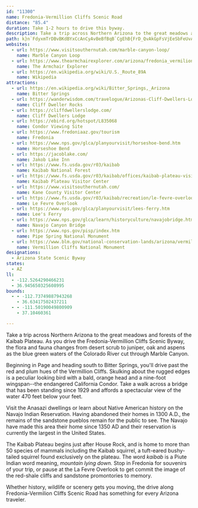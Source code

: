 ```yaml
---
id: "11300"
name: Fredonia-Vermillion Cliffs Scenic Road
distance: "85.4"
duration: Take 1-2 hours to drive this byway.
description: Take a trip across Northern Arizona to the great meadows and forests of the Kaibab Plateau. As you drive the Fredonia-Vermillion Cliffs Scenic Byway, the flora and fauna changes from desert scrub to juniper, oak and aspens.
path: k}n`FdyxmTrDBvBKdBYxCcAnCyAvBeBfBqB`CgEhB{FrD_QvAkGpFsVjEeSbFeUvAyGjRw{@|FcX~F{Wv@gEd@kD~@wKrFgq@bCcYtBoWfCaZlCw[fCe[lCm[dBiTfCyYl@yFv@_Fx@eEfAsEjA}DhBiFzJuWzAwDhO{`@bRsf@`KyWjB_FxAoEfAgEn@yDh@cE^gER}EpBa~@P}E\eEr@aFbLkr@hAkGr@eDjB{G`DwJhQsh@vM}`@rTip@lBeGtFaPvFsPzB_GhB_EfDaGpN}T~N{UjVg`@|Z{f@fOaVhPsWnPyWnOqVzO{VjOkV|BeEjCeG|BcHlJ{[fMkb@xHmWjC_HlBuDlJoOfH{KtC_FfCuG~AcGv@cH\eGCcIc@iF{@mG{AcGeEuL{DgMw@sCUsBNaD`@uB|BeGdC_HXaANuACuAQuA_@iAs@y@kBeAwAuAm@cA_@gAcCoMIwBLcBf@sAr@}@|@k@hAQ|AFdA\x@t@lBdDdAv@nB\~AMhLkFbCa@tBT|An@nAdAlAnApA~@fBh@nBFrBe@nQqGjAWlAAlA`@dA~@rAzAnAbAvA^jADfA[nGuBx@[??|@]l@UbDm@nDOzDLlCLvDE~EUxFs@`CWzAObEe@~ASrNmAbE]xCEfE`@rEnAbKdFhEfBxC~@lDn@rDTtDEvD_@fFiA~Q_HrBm@bC?pBZ|FjC~D`@vHw@zBTpQzBlD`ApAjAl@rAjAvD~@lBhA~@|Ah@tCErEmBjBUlHr@hCMtGmBrDMdBj@hBLjBc@pC_BtC_@lEj@tDEzAc@rD}B~Dc@jA_@zByB|B_GhCiC`Bo@hCYbBJzB|@jB|AdTxSjJtIhBtB~DbHpL|TdAzApErClFhCzClBnMbL~AdA`Bn@pBVlRR`D]bDiBzAmBhAiCj@eDDeESoHE{EP_DlCoRp@qGB}GYcROaG?iGP{CdAyFpNo\hCgItAeHbAmJf@iQF_Gj@mGdAqDxAeDlB}CpCmCfDkBnHqClFcBdDwAfC_CvBqD~@sCp@aD^mDIyD[gDaAiEuE{Mm@aDKuEVkCn@mCx@cBhAwAtIeH`D_B`D_AvCYtIRzLt@pHr@jI~@vG~@vDh@~LdClPrDbFlArB`@nAJpAEDr@XZEj@~Bp@??|@TZJ??[K}DgADk@Y[Es@~@KjAe@h@e@d@c@`@u@b@sARaC@sBQeBs@qDcJ_UeIyRwBcD{CyCiI}E}dAsl@sD}BcFgEuDcEaHiKwFwLm@mF~@yDhCmEnCkG|EkNhEoG~C{C~AoEMaDoAsCuHyGo@aAs@{Ez@iJHuCKqMn@oPt@sFvF_S`@iEZ}N~@aL`CqPTiFe@qEcBkEeEgFoGkKwAkDmAyI{AsFa@eE\{DbD}MjAgJh@iNr@oE~AcE`@_D_AkFgHgJwDgBiEOmCs@sBiBiC_G_DoCcWwGqFgCuB_BmF_GeEeCeB}Bg@cDd@oDpBmCzO}LrAsAxBsEd@qCt@wHn@cD~D_LxCcD|CkBnB{Bv@yDEsBgAuIGyD~@{DrIeL`EkD~BgAvL{DtDoBbEcFbEuHbDaCdBeDrBiLDeEm@wKFsAlAaCdAa@fHRlEUdCmCNgDaAeFFgDjDwFr@cDSsHVeHw@mDiAqBg@aDr@}IHqBGyCY{CuAsFeDuMQoBFiBlA}Hb@mAp@s@bAY`A?hBd@v@@v@Qn@]r@w@lBgF`@sBFkBK_CEoCE{@??Sm@m@e@kAi@}@u@uCaBmDoB_A]s@?s@Nk@b@_@n@QdADpAZjAv@zATjAArAYlAq@r@o@\kAHsPLkASeAk@s@{@a@gAUyACeDSqAs@}@s@Yu@@y@Xi@|@Q|@?rAj@fE@~@St@c@f@m@Tm@Ak@]a@o@KmARmJR{JR{DLiBx@iIhIqm@j@oDl@wClF_WjHo]jMom@fO{s@hG{YdM{l@|Kci@jAiIjAiI`Nu_Ad^eeC~Eg]pUg`BlAqIpBuNbRipAhUg_B`Fq]vIil@BS~PslAxImm@\{DLqNLwCXeDjB{L~Fm_@xGqb@rJan@z@aHh@oF\wEXoGD{JKyGYqF_AqJeCsTqBkQ}@iIqL{dA}@wFyAqGiBiG_BuEiMmXmYum@wAiDaB}EkByGuG_VwIo[wTsx@kAoDcBkDcBwB_PsPgMsM_S}SmSaTqRkSwPkQwRkSeQ{QsJaK_IkI}JiKsA}@}Au@sBm@{Hw@{Fk@}JeAuAW}A[cBg@{CmAgCiAwA}@??_@UuBcBgCcCcAmAs@y@uAwBWT?H???IVUg@gAa@cBWmBGwBJqBTaBv@aERcBB}BOwBk@{C{C_MaAoEi@_DkAyGyDeUgFcZeLeq@}A{Io@qC}@kCqAiCwAuBqAwAiYaZ_CsBw[qS_BwAgAwAkA_C}GcRsAaCmByB}SwPoIwGy]yXaCmBsAwAw@mAs@_Bq@}BwCcMe@{Ae@_Au@eAaAaA{A_AuCwAkDgB_HgDgOyH_CmAoGaDkE{BcbA}f@e@W{A}@mAaAiAoAqWeb@qAsC}@{BmGsTqRoq@cC{IcAsEo@aEeEm\{Hcn@iAiJWoBScBo@iFW{AMo@Wm@i@y@w@aAaBcC_@w@S_AM_AAi@?g@@]De@Fa@H_@HY??DKn@eBvDiKd@sAh@uAn@oB\qAViBFaANyIDiAJeAVsA|@_CnMyUdBsCxCcEvAcBbCiCbB_B`CkBxPmMlPgMbAs@~@e@tAg@fAOlAGpADzB^tD`AvCp@xAT`CP|BFbEEf_@a@dEJlBRbC`@jBb@dBl@vB~@pb@pT|PvI|G~CvQjIbH`D`J`EdHbDjEnBbHbDtWlL|QpIvQhIvPjHtF|B|PfHvGrCrDnBtIzFpAr@nBx@hCv@xCj@tCXtPvAjQ|AxWzBnEj@fd@jJxUrE~Ab@xAn@jAx@lApAxA~BdAtBfFjLrErJ~G|Np@lBbBtF`@lA~AvCxAxBrCzEpAvAzA~@tAh@xAVnE\tH^xB?fEY`L{Aj[aEfQyBbKsAtAMtAE`BBzN`BxCN~Ph@lCBzBGjDc@fQgCjHaAlBMhBErCFxPlBdFl@vBN~ADzAKlBUzFwAjLqCrHmBfGwAdQiE`LoCpBi@rBYjBMvA?vFZzBDzJO~C@zI^bGZfKf@fUbA`Qz@zPx@rTbAT@vG\hDPv@@bAKdAW|@i@n@k@bCqC
websites:
  - url: https://www.visitsouthernutah.com/marble-canyon-loop/
    name: Marble Canyon Loop
  - url: https://www.thearmchairexplorer.com/arizona/fredonia_vermilion_cliffs_scenic_road.php
    name: The Armchair Explorer
  - url: https://en.wikipedia.org/wiki/U.S._Route_89A
    name: Wikipedia
attractions:
  - url: https://en.wikipedia.org/wiki/Bitter_Springs,_Arizona
    name: Bitter Springs
  - url: https://wanderwisdom.com/travelogue/Arizonas-Cliff-Dwellers-Lodge-And-Its-Unusual-Origin
    name: Cliff Dweller Rocks
  - url: https://cliffdwellerslodge.com/
    name: Cliff Dwellers Lodge
  - url: https://ebird.org/hotspot/L835068
    name: Condor Viewing Site
  - url: https://www.fredoniaaz.gov/tourism
    name: Fredonia
  - url: https://www.nps.gov/glca/planyourvisit/horseshoe-bend.htm
    name: Horseshoe Bend
  - url: https://jacoblake.com/
    name: Jakob Lake Inn
  - url: https://www.fs.usda.gov/r03/kaibab
    name: Kaibab National Forest
  - url: https://www.fs.usda.gov/r03/kaibab/offices/kaibab-plateau-visitor-center
    name: Kaibab Plateau Visitor Center
  - url: https://www.visitsouthernutah.com/
    name: Kane County Visitor Center
  - url: https://www.fs.usda.gov/r03/kaibab/recreation/le-fevre-overlook
    name: Le Fevre Overlook
  - url: https://www.nps.gov/glca/planyourvisit/lees-ferry.htm
    name: Lee's Ferry
  - url: https://www.nps.gov/glca/learn/historyculture/navajobridge.htm
    name: Navajo Canyon Bridge
  - url: https://www.nps.gov/pisp/index.htm
    name: Pipe Spring National Monument
  - url: https://www.blm.gov/national-conservation-lands/arizona/vermilion-cliffs
    name: Vermillion Cliffs National Monument
designations:
  - Arizona State Scenic Byway
states:
  - AZ
ll:
  - -112.5264290466231
  - 36.945650325608995
bounds:
  - - -112.73749887943268
    - 36.63417502437211
  - - -111.50190049800909
    - 37.10460361

---
```


Take a trip across Northern Arizona to the great meadows and forests of the Kaibab Plateau. As you drive the Fredonia-Vermillion Cliffs Scenic Byway, the flora and fauna changes from desert scrub to juniper, oak and aspens as the blue green waters of the Colorado River cut through Marble Canyon.

Beginning in Page and heading south to Bitter Springs, you'll drive past the red and plum hues of the Vermillion Cliffs. Skulking about the rugged edges is a peculiar looking bird with a bald, orange head and a nine-foot wingspan--the endangered California Condor. Take a walk across a bridge that has been standing since 1929 and affords a spectacular view of the water 470 feet below your feet.

Visit the Anasazi dwellings or learn about Native American history on the Navajo Indian Reservation. Having abandoned their homes in 1300 A.D., the remains of the sandstone pueblos remain for the public to see. The Navajo have made this area their home since 1350 AD and their reservation is currently the largest in the United States.

The Kaibab Plateau begins just after House Rock, and is home to more than 50 species of mammals including the Kaibab squirrel, a tuft-eared bushy-tailed squirrel found exclusively on the plateau. The word _kaibab_ is a Piute Indian word meaning, _mountain lying down._ Stop in Fredonia for souvenirs of your trip, or pause at the La Fevre Overlook to get commit the image of the red-shale cliffs and sandstone promontories to memory.

Whether history, wildlife or scenery gets you moving, the drive along Fredonia-Vermilion Cliffs Scenic Road has something for every Arizona traveler.
